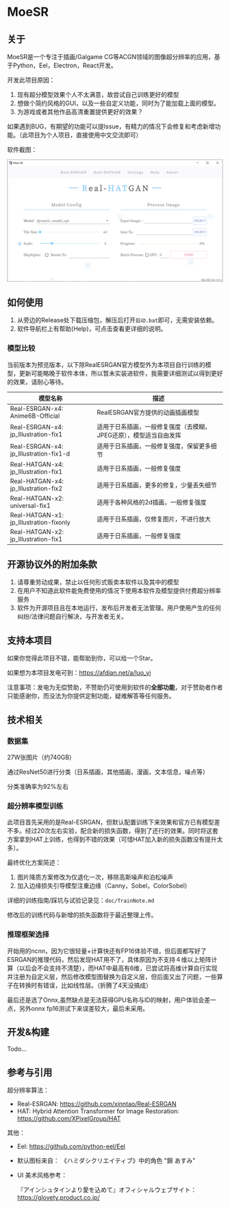 # MoeSR

## 关于

MoeSR是一个专注于插画/Galgame CG等ACGN领域的图像超分辨率的应用，基于Python，Eel，Electron，React开发。

开发此项目原因：

1. 现有超分模型效果个人不太满意，故尝试自己训练更好的模型
2. 想做个简约风格的GUI，以及一些自定义功能，同时为了能加载上面的模型。
3. 为游戏或者其他作品高清重置提供更好的效果？

如果遇到BUG，有期望的功能可以提Issue，有精力的情况下会修复和考虑新增功能。（此项目为个人项目，直接使用中文交流即可）

软件截图：

![MoeSR-Screenshot](Readme.assets\MoeSR-Screenshot.png)

## 如何使用

1. 从旁边的Release处下载压缩包，解压后打开`启动.bat`即可，无需安装依赖。
2. 软件导航栏上有帮助(Help)，可点击查看更详细的说明。

### 模型比较

当前版本为预览版本，以下除RealESRGAN官方模型外为本项目自行训练的模型，更新可能略晚于软件本体，所以暂未实装进软件，我需要详细测试以得到更好的效果，请耐心等待。

  | 模型名称                                | 描述                                                         |
   | --------------------------------------- | ------------------------------------------------------------ |
   | Real-ESRGAN-x4: Anime6B-Official        | RealESRGAN官方提供的动画插画模型                             |
   | Real-ESRGAN-x4: jp_Illustration-fix1    | 适用于日系插画，一般修复强度（去模糊，JPEG还原），模型适当自由发挥 |
   | Real-ESRGAN-x4: jp_Illustration-fix1-d  | 适用于日系插画，一般修复强度，保留更多细节                   |
   | Real-HATGAN-x4: jp_Illustration-fix1    | 适用于日系插画，一般修复强度                                 |
   | Real-HATGAN-x4: jp_Illustration-fix2    | 适用于日系插画，更多的修复，少量丢失细节                     |
   | Real-HATGAN-x2: universal-fix1          | 适用于各种风格的2d插画，一般修复强度                         |
   | Real-HATGAN-x1: jp_Illustration-fixonly | 适用于日系插画，仅修复图片，不进行放大                       |
   | Real-HATGAN-x2: jp_Illustration-fix1    | 适用于日系插画，一般修复强度                                 |

## 开源协议外的附加条款

1. 请尊重劳动成果，禁止以任何形式贩卖本软件以及其中的模型
2. 在用户不知道此软件能免费使用的情况下使用本软件及模型提供付费超分辨率服务
3. 软件为开源项目且在本地运行，发布后开发者无法管理。用户使用产生的任何纠纷/法律问题自行解决，与开发者无关。

## 支持本项目

如果你觉得此项目不错，能帮助到你，可以给一个Star。

如果想为本项目发电可到：https://afdian.net/a/luo_yi

注意事项：发电为无偿赞助，不赞助仍可使用到软件的**全部功能**，对于赞助者作者只能感谢你，而没法为你提供定制功能，疑难解答等任何服务。

## 技术相关

### 数据集

27W张图片（约740GB）

通过ResNet50进行分类（日系插画，其他插画，漫画，文本信息，噪点等）

分类准确率为92%左右

### 超分辨率模型训练

此项目首先采用的是Real-ESRGAN，但默认配置训练下来效果和官方已有模型差不多。经过20次左右实验，配合新的损失函数，得到了还行的效果。同时将这套方案拿到HAT上训练，也得到不错的效果（可惜HAT加入新的损失函数没有提升太多）。

最终优化方案简述：

1. 图片降质方案修改为仅退化一次，移除高斯噪声和泊松噪声
2. 加入边缘损失引导模型注重边缘（Canny，Sobel，ColorSobel）

详细的训练指南/踩坑与试验记录见：`doc/TrainNote.md`

修改后的训练代码与新增的损失函数将于最近整理上传。

### 推理框架选择

开始用的ncnn，因为它很轻量+计算快还有FP16体验不错，但后面都写好了ESRGAN的推理代码，然后发现HAT用不了，具体原因为不支持４维以上矩阵计算（以后会不会支持不清楚），而HAT中最高有6维，已尝试将高维计算自行实现并注册为自定义层，然后修改模型图替换为自定义层，但后面又出了问题，一些算子在转换时有错误，比如线性层。（折腾了4天没搞成）

最后还是选了Onnx,虽然缺点是无法获得GPU名称与ID的映射，用户体验会差一点，另外onnx fp16测试下来误差较大，最后未采用。

## 开发&构建

Todo...

## 参考与引用

超分辨率算法：

- Real-ESRGAN: https://github.com/xinntao/Real-ESRGAN
- HAT: Hybrid Attention Transformer for Image Restoration: https://github.com/XPixelGroup/HAT

其他：

- Eel: https://github.com/python-eel/Eel

- 默认图标来自： 《ハミダシクリエイティブ》中的角色 "錦 あすみ"

- UI 美术风格参考：

  『アインシュタインより愛を込めて』オフィシャルウェブサイト：https://glovety.product.co.jp/

